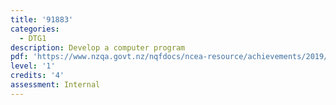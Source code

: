 ```yaml
---
title: '91883'
categories:
  - DTG1
description: Develop a computer program
pdf: 'https://www.nzqa.govt.nz/nqfdocs/ncea-resource/achievements/2019/as91883.pdf'
level: '1'
credits: '4'
assessment: Internal
---
```


